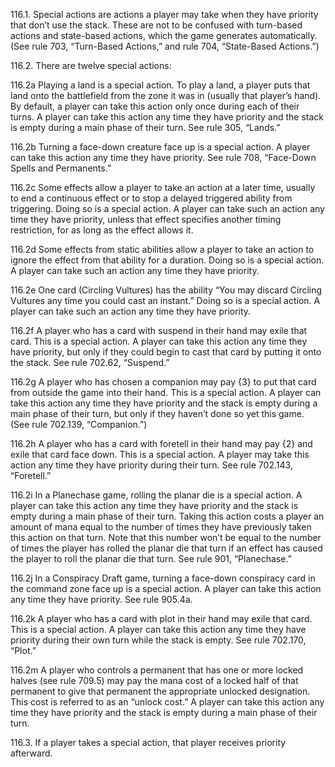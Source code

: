 116.1. Special actions are actions a player may take when they have priority that don’t use the stack. These are not to be confused with turn-based actions and state-based actions, which the game generates automatically. (See rule 703, “Turn-Based Actions,” and rule 704, “State-Based Actions.”)

116.2. There are twelve special actions:

116.2a Playing a land is a special action. To play a land, a player puts that land onto the battlefield from the zone it was in (usually that player’s hand). By default, a player can take this action only once during each of their turns. A player can take this action any time they have priority and the stack is empty during a main phase of their turn. See rule 305, “Lands.”

116.2b Turning a face-down creature face up is a special action. A player can take this action any time they have priority. See rule 708, “Face-Down Spells and Permanents.”

116.2c Some effects allow a player to take an action at a later time, usually to end a continuous effect or to stop a delayed triggered ability from triggering. Doing so is a special action. A player can take such an action any time they have priority, unless that effect specifies another timing restriction, for as long as the effect allows it.

116.2d Some effects from static abilities allow a player to take an action to ignore the effect from that ability for a duration. Doing so is a special action. A player can take such an action any time they have priority.

116.2e One card (Circling Vultures) has the ability “You may discard Circling Vultures any time you could cast an instant.” Doing so is a special action. A player can take such an action any time they have priority.

116.2f A player who has a card with suspend in their hand may exile that card. This is a special action. A player can take this action any time they have priority, but only if they could begin to cast that card by putting it onto the stack. See rule 702.62, “Suspend.”

116.2g A player who has chosen a companion may pay {3} to put that card from outside the game into their hand. This is a special action. A player can take this action any time they have priority and the stack is empty during a main phase of their turn, but only if they haven’t done so yet this game. (See rule 702.139, “Companion.”)

116.2h A player who has a card with foretell in their hand may pay {2} and exile that card face down. This is a special action. A player may take this action any time they have priority during their turn. See rule 702.143, “Foretell.”

116.2i In a Planechase game, rolling the planar die is a special action. A player can take this action any time they have priority and the stack is empty during a main phase of their turn. Taking this action costs a player an amount of mana equal to the number of times they have previously taken this action on that turn. Note that this number won’t be equal to the number of times the player has rolled the planar die that turn if an effect has caused the player to roll the planar die that turn. See rule 901, “Planechase.”

116.2j In a Conspiracy Draft game, turning a face-down conspiracy card in the command zone face up is a special action. A player can take this action any time they have priority. See rule 905.4a.

116.2k A player who has a card with plot in their hand may exile that card. This is a special action. A player can take this action any time they have priority during their own turn while the stack is empty. See rule 702.170, “Plot.”

116.2m A player who controls a permanent that has one or more locked halves (see rule 709.5) may pay the mana cost of a locked half of that permanent to give that permanent the appropriate unlocked designation. This cost is referred to as an “unlock cost.” A player can take this action any time they have priority and the stack is empty during a main phase of their turn.

116.3. If a player takes a special action, that player receives priority afterward.